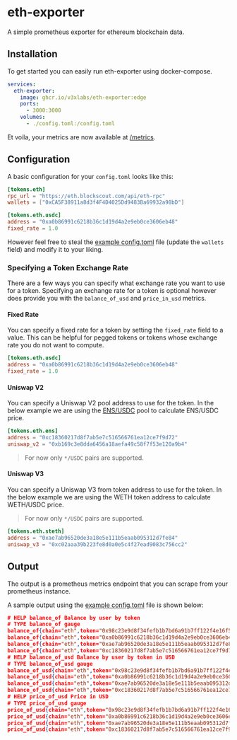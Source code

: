 # eth-exporter

A simple prometheus exporter for ethereum blockchain data.

## Installation

To get started you can easily run eth-exporter using docker-compose.

```yaml
services:
  eth-exporter:
    image: ghcr.io/v3xlabs/eth-exporter:edge
    ports:
      - 3000:3000
    volumes:
      - ./config.toml:/config.toml
```

Et voila, your metrics are now available at [/metrics](http://localhost:3000/metrics).

## Configuration

A basic configuration for your `config.toml` looks like this:

```toml
[tokens.eth]
rpc_url = "https://eth.blockscout.com/api/eth-rpc"
wallets = ["0xCA5F38911a8d3f4F4D4025Dd9483Ba69932a98bD"]

[tokens.eth.usdc]
address = "0xa0b86991c6218b36c1d19d4a2e9eb0ce3606eb48"
fixed_rate = 1.0
```

However feel free to steal the [example config.toml](./config.toml) file (update the `wallets` field) and modify it to your liking.

### Specifying a Token Exchange Rate

There are a few ways you can specify what exchange rate you want to use for a token.
Specifying an exchange rate for a token is optional however does provide you with the `balance_of_usd` and `price_in_usd` metrics.

#### Fixed Rate

You can specify a fixed rate for a token by setting the `fixed_rate` field to a value.
This can be helpful for pegged tokens or tokens whose exchange rate you do not want to compute.

```toml
[tokens.eth.usdc]
address = "0xa0b86991c6218b36c1d19d4a2e9eb0ce3606eb48"
fixed_rate = 1.0
```

#### Uniswap V2

You can specify a Uniswap V2 pool address to use for the token.
In the below example we are using the [ENS/USDC](https://etherscan.io/address/0xb169c3e8dda6456a18aefa49c58f7f53e120a9b4) pool to calculate ENS/USDC price.

```toml
[tokens.eth.ens]
address = "0xc18360217d8f7ab5e7c516566761ea12ce7f9d72"
uniswap_v2 = "0xb169c3e8dda6456a18aefa49c58f7f53e120a9b4"
```

> For now only `*/USDC` pairs are supported.

#### Uniswap V3

You can specify a Uniswap V3 from token address to use for the token.
In the below example we are using the WETH token address to calculate WETH/USDC price.

> For now only `*/USDC` pairs are supported.

```toml
[tokens.eth.steth]
address = "0xae7ab96520de3a18e5e111b5eaab095312d7fe84"
uniswap_v3 = "0xc02aaa39b223fe8d0a0e5c4f27ead9083c756cc2"
```

## Output

The output is a prometheus metrics endpoint that you can scrape from your prometheus instance.

A sample output using the [example config.toml](./config.toml) file is shown below:

```json
# HELP balance_of Balance by user by token
# TYPE balance_of gauge
balance_of{chain="eth",token="0x98c23e9d8f34fefb1b7bd6a91b7ff122f4e16f5c",token_name="Aave Ethereum USDC",user="0xd8da6bf26964af9d7eed9e03e53415d37aa96045"} 0
balance_of{chain="eth",token="0xa0b86991c6218b36c1d19d4a2e9eb0ce3606eb48",token_name="USD Coin",user="0xd8da6bf26964af9d7eed9e03e53415d37aa96045"} 82998.03958
balance_of{chain="eth",token="0xae7ab96520de3a18e5e111b5eaab095312d7fe84",token_name="Liquid staked Ether 2.0",user="0xd8da6bf26964af9d7eed9e03e53415d37aa96045"} 0
balance_of{chain="eth",token="0xc18360217d8f7ab5e7c516566761ea12ce7f9d72",token_name="Ethereum Name Service",user="0xd8da6bf26964af9d7eed9e03e53415d37aa96045"} 1144.0360760636715
# HELP balance_of_usd Balance by user by token in USD
# TYPE balance_of_usd gauge
balance_of_usd{chain="eth",token="0x98c23e9d8f34fefb1b7bd6a91b7ff122f4e16f5c",token_name="Aave Ethereum USDC",user="0xd8da6bf26964af9d7eed9e03e53415d37aa96045"} 0
balance_of_usd{chain="eth",token="0xa0b86991c6218b36c1d19d4a2e9eb0ce3606eb48",token_name="USD Coin",user="0xd8da6bf26964af9d7eed9e03e53415d37aa96045"} 82998.03958
balance_of_usd{chain="eth",token="0xae7ab96520de3a18e5e111b5eaab095312d7fe84",token_name="Liquid staked Ether 2.0",user="0xd8da6bf26964af9d7eed9e03e53415d37aa96045"} 0
balance_of_usd{chain="eth",token="0xc18360217d8f7ab5e7c516566761ea12ce7f9d72",token_name="Ethereum Name Service",user="0xd8da6bf26964af9d7eed9e03e53415d37aa96045"} 31262.1223869843
# HELP price_of_usd Price in USD
# TYPE price_of_usd gauge
price_of_usd{chain="eth",token="0x98c23e9d8f34fefb1b7bd6a91b7ff122f4e16f5c",token_name="Aave Ethereum USDC"} 1
price_of_usd{chain="eth",token="0xa0b86991c6218b36c1d19d4a2e9eb0ce3606eb48",token_name="USD Coin"} 1
price_of_usd{chain="eth",token="0xae7ab96520de3a18e5e111b5eaab095312d7fe84",token_name="Liquid staked Ether 2.0"} 2739.368131
price_of_usd{chain="eth",token="0xc18360217d8f7ab5e7c516566761ea12ce7f9d72",token_name="Ethereum Name Service"} 27.32616832726908
```

